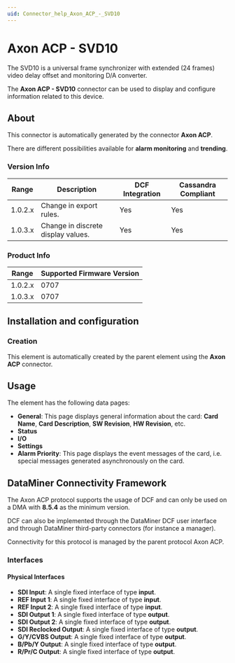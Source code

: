 ```yaml
---
uid: Connector_help_Axon_ACP_-_SVD10
---
```


# Axon ACP - SVD10

The SVD10 is a universal frame synchronizer with extended (24 frames) video delay offset and monitoring D/A converter.

The **Axon ACP - SVD10** connector can be used to display and configure information related to this device.

## About

This connector is automatically generated by the connector **Axon ACP**.

There are different possibilities available for **alarm monitoring** and **trending**.

### Version Info

| Range     | Description                        | DCF Integration     | Cassandra Compliant     |
|------------------|------------------------------------|---------------------|-------------------------|
| 1.0.2.x          | Change in export rules.            | Yes                 | Yes                     |
| 1.0.3.x          | Change in discrete display values. | Yes                 | Yes                     |

### Product Info

| Range | Supported Firmware Version |
|------------------|-----------------------------|
| 1.0.2.x          | 0707                        |
| 1.0.3.x          | 0707                        |

## Installation and configuration

### Creation

This element is automatically created by the parent element using the **Axon ACP** connector.

## Usage

The element has the following data pages:

- **General**: This page displays general information about the card: **Card Name**, **Card Description**, **SW Revision**, **HW Revision**, etc.
- **Status**
- **I/O**
- **Settings**
- **Alarm Priority**: This page displays the event messages of the card, i.e. special messages generated asynchronously on the card.

## DataMiner Connectivity Framework

The Axon ACP protocol supports the usage of DCF and can only be used on a DMA with **8.5.4** as the minimum version.

DCF can also be implemented through the DataMiner DCF user interface and through DataMiner third-party connectors (for instance a manager).

Connectivity for this protocol is managed by the parent protocol Axon ACP.

### Interfaces

#### Physical Interfaces

- **SDI Input**: A single fixed interface of type **input**.
- **REF Input 1**: A single fixed interface of type **input**.
- **REF Input 2**: A single fixed interface of type **input**.
- **SDI Output 1**: A single fixed interface of type **output**.
- **SDI Output 2**: A single fixed interface of type **output**.
- **SDI Reclocked Output**: A single fixed interface of type **output**.
- **G/Y/CVBS Output**: A single fixed interface of type **output**.
- **B/Pb/Y Output**: A single fixed interface of type **output**.
- **R/Pr/C Output**: A single fixed interface of type **output**.
